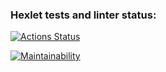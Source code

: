 ### Hexlet tests and linter status:
[![Actions Status](https://github.com/JMURv/python-project-lvl1/workflows/hexlet-check/badge.svg)](https://github.com/JMURv/python-project-lvl1/actions)


[![Maintainability](https://api.codeclimate.com/v1/badges/ff7bbed1964083b77720/maintainability)](https://codeclimate.com/github/JMURv/python-project-lvl1/maintainability)
